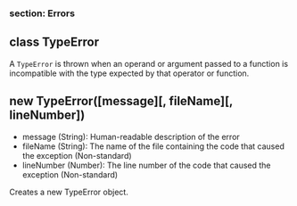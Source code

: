 ### section: Errors
## class TypeError

A `TypeError` is thrown when an operand or argument passed to a function is incompatible with the type expected by that operator or function.




## new TypeError([message][, fileName][, lineNumber])
- message (String): Human-readable description of the error
- fileName (String): The name of the file containing the code that caused the exception (Non-standard)
- lineNumber (Number): The line number of the code that caused the exception (Non-standard)

Creates a new TypeError object.

